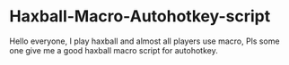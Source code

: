 # Haxball-Macro-Autohotkey-script
Hello everyone, I play haxball and almost all players use macro, Pls some one give me a good haxball macro script for autohotkey.
